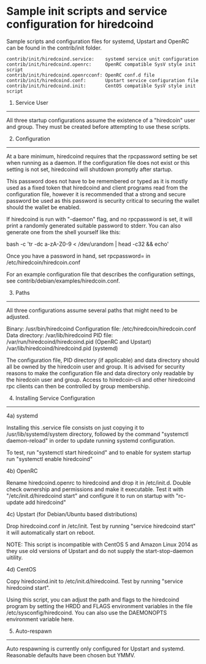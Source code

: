 Sample init scripts and service configuration for hiredcoind
==========================================================

Sample scripts and configuration files for systemd, Upstart and OpenRC
can be found in the contrib/init folder.

    contrib/init/hiredcoind.service:    systemd service unit configuration
    contrib/init/hiredcoind.openrc:     OpenRC compatible SysV style init script
    contrib/init/hiredcoind.openrcconf: OpenRC conf.d file
    contrib/init/hiredcoind.conf:       Upstart service configuration file
    contrib/init/hiredcoind.init:       CentOS compatible SysV style init script

1. Service User
---------------------------------

All three startup configurations assume the existence of a "hiredcoin" user
and group.  They must be created before attempting to use these scripts.

2. Configuration
---------------------------------

At a bare minimum, hiredcoind requires that the rpcpassword setting be set
when running as a daemon.  If the configuration file does not exist or this
setting is not set, hiredcoind will shutdown promptly after startup.

This password does not have to be remembered or typed as it is mostly used
as a fixed token that hiredcoind and client programs read from the configuration
file, however it is recommended that a strong and secure password be used
as this password is security critical to securing the wallet should the
wallet be enabled.

If hiredcoind is run with "-daemon" flag, and no rpcpassword is set, it will
print a randomly generated suitable password to stderr.  You can also
generate one from the shell yourself like this:

bash -c 'tr -dc a-zA-Z0-9 < /dev/urandom | head -c32 && echo'

Once you have a password in hand, set rpcpassword= in /etc/hiredcoin/hiredcoin.conf

For an example configuration file that describes the configuration settings,
see contrib/debian/examples/hiredcoin.conf.

3. Paths
---------------------------------

All three configurations assume several paths that might need to be adjusted.

Binary:              /usr/bin/hiredcoind
Configuration file:  /etc/hiredcoin/hiredcoin.conf
Data directory:      /var/lib/hiredcoind
PID file:            /var/run/hiredcoind/hiredcoind.pid (OpenRC and Upstart)
                     /var/lib/hiredcoind/hiredcoind.pid (systemd)

The configuration file, PID directory (if applicable) and data directory
should all be owned by the hiredcoin user and group.  It is advised for security
reasons to make the configuration file and data directory only readable by the
hiredcoin user and group.  Access to hiredcoin-cli and other hiredcoind rpc clients
can then be controlled by group membership.

4. Installing Service Configuration
-----------------------------------

4a) systemd

Installing this .service file consists on just copying it to
/usr/lib/systemd/system directory, followed by the command
"systemctl daemon-reload" in order to update running systemd configuration.

To test, run "systemctl start hiredcoind" and to enable for system startup run
"systemctl enable hiredcoind"

4b) OpenRC

Rename hiredcoind.openrc to hiredcoind and drop it in /etc/init.d.  Double
check ownership and permissions and make it executable.  Test it with
"/etc/init.d/hiredcoind start" and configure it to run on startup with
"rc-update add hiredcoind"

4c) Upstart (for Debian/Ubuntu based distributions)

Drop hiredcoind.conf in /etc/init.  Test by running "service hiredcoind start"
it will automatically start on reboot.

NOTE: This script is incompatible with CentOS 5 and Amazon Linux 2014 as they
use old versions of Upstart and do not supply the start-stop-daemon uitility.

4d) CentOS

Copy hiredcoind.init to /etc/init.d/hiredcoind. Test by running "service hiredcoind start".

Using this script, you can adjust the path and flags to the hiredcoind program by
setting the HRDD and FLAGS environment variables in the file
/etc/sysconfig/hiredcoind. You can also use the DAEMONOPTS environment variable here.

5. Auto-respawn
-----------------------------------

Auto respawning is currently only configured for Upstart and systemd.
Reasonable defaults have been chosen but YMMV.
